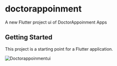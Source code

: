 # doctorappoinment

A new Flutter project ui of DoctorAppoinment Apps

## Getting Started

This project is a starting point for a Flutter application.

![Doctorappoinmentui](https://user-images.githubusercontent.com/65438013/200060321-0b7408a7-c90c-48af-bf95-9013ede225ab.gif)